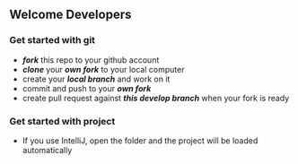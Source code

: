 ## Welcome Developers

### Get started with git
- ***fork*** this repo to your github account
- ***clone*** your ***own fork*** to your local computer 
- create your ***local branch*** and work on it
- commit and push to your ***own fork***
- create pull request against ***this develop branch*** when your fork is ready

### Get started with project
- If you use IntelliJ, open the folder and the project will be loaded automatically

